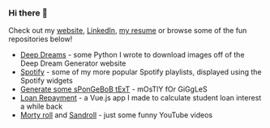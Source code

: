 ### Hi there 👋

<!--
**JasonD94/JasonD94** is a ✨ _special_ ✨ repository because its `README.md` (this file) appears on your GitHub profile.

Here are some ideas to get you started:

- 🔭 I’m currently working on ...
- 🌱 I’m currently learning ...
- 👯 I’m looking to collaborate on ...
- 🤔 I’m looking for help with ...
- 💬 Ask me about ...
- 📫 How to reach me: ...
- 😄 Pronouns: ...
- ⚡ Fun fact: ...
-->

Check out my [website](https://downing.io/), [LinkedIn](https://www.linkedin.com/in/jasonpdowning/), [my resume](https://downing.io/img/resume.pdf) or browse some of the fun repositories below!

* [Deep Dreams](https://github.com/JasonD94/DeepDreams) - some Python I wrote to download images off of the Deep Dream Generator website
* [Spotify](https://github.com/JasonD94/Spotify) - some of my more popular Spotify playlists, displayed using the Spotify widgets
* [Generate some sPonGeBoB tExT](https://downing.io/gEnErAtEsPoNgEbObTeXt/) - mOsTlY fOr GiGgLeS
* [Loan Repayment](https://github.com/JasonD94/Loan-Repayment) - a Vue.js app I made to calculate student loan interest a while back
* [Morty roll](https://downing.io/Mortyroll/) and [Sandroll](https://downing.io/Sandroll/) - just some funny YouTube videos

